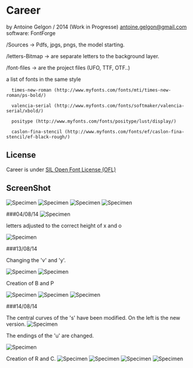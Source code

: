 # Career
  by Antoine Gelgon / 2014 (Work in Progresse)
  antoine.gelgon@gmail.com
  software: FontForge

  /Sources -> Pdfs, jpgs, pngs, the model starting.
  
  /letters-Bitmap -> are separate letters to the background layer.
  
  /font-files -> are the project files (UFO, TTF, OTF..)

a list of fonts in the same style

      times-new-roman (http://www.myfonts.com/fonts/mti/times-new-roman/ps-bold/)
      
      valencia-serial (http://www.myfonts.com/fonts/softmaker/valencia-serial/xbold/)
      
      positype (http://www.myfonts.com/fonts/positype/lust/display/)
      
      caslon-fina-stencil (http://www.myfonts.com/fonts/ef/caslon-fina-stencil/ef-black-rough/)
      
## License
Career is under [SIL Open Font License (OFL)](http://scripts.sil.org/cms/scripts/page.php?site_id=nrsi&id=OFL "SIL Open Font License")

## ScreenShot

![Specimen](https://raw.githubusercontent.com/Antoine-Gelgon/CareerFont/master/ScreenShot/Capture%20du%202014-07-29%2020:22:41.png)
![Specimen](https://raw.githubusercontent.com/Antoine-Gelgon/CareerFont/master/ScreenShot/Capture%20du%202014-07-29%2020:40:21.png)
![Specimen](https://raw.githubusercontent.com/Antoine-Gelgon/CareerFont/master/ScreenShot/Capture%20du%202014-07-29%2020:36:10.png)
![Specimen](https://raw.githubusercontent.com/Antoine-Gelgon/CareerFont/master/ScreenShot/Capture%20du%202014-07-29%2020:39:27.png)

###04/08/14
![Specimen](https://raw.githubusercontent.com/Antoine-Gelgon/CareerFont/master/ScreenShot/Capture%20du%202014-08-04%2003:57:43.png)

letters adjusted to the correct height of x and o

![Specimen](https://raw.githubusercontent.com/Antoine-Gelgon/CareerFont/master/ScreenShot/Capture%20du%202014-08-04%2004:53:25.png)


###13/08/14


Changing the 'v' and 'y'.

![Specimen](https://raw.githubusercontent.com/Antoine-Gelgon/CareerFont/master/ScreenShot/Capture%20du%202014-08-13%2023:07:26.png)
![Specimen](https://raw.githubusercontent.com/Antoine-Gelgon/CareerFont/master/ScreenShot/Capture%20du%202014-08-13%2023:37:07.png)


Creation of B and P

![Specimen](https://raw.githubusercontent.com/Antoine-Gelgon/CareerFont/master/ScreenShot/Capture%20du%202014-08-14%2002:20:59.png)
![Specimen](https://raw.githubusercontent.com/Antoine-Gelgon/CareerFont/master/ScreenShot/Capture%20du%202014-08-14%2001:52:22.png)
![Specimen](https://raw.githubusercontent.com/Antoine-Gelgon/CareerFont/master/ScreenShot/Capture%20du%202014-08-14%2001:53:40.png)

###14/08/14

The central curves of the 's' have been modified. On the left is the new version.
![Specimen](https://raw.githubusercontent.com/Antoine-Gelgon/CareerFont/02ccab9290cbeb23d8f71c05f627a29354cd226b/ScreenShot/Capture%20du%202014-08-14%2012:47:50.png)

The endings of the 'u' are changed.

![Specimen](https://github.com/Antoine-Gelgon/CareerFont/raw/02ccab9290cbeb23d8f71c05f627a29354cd226b/ScreenShot/Capture%20du%202014-08-14%2013:29:30.png)

Creation of R and C.
![Specimen](https://github.com/Antoine-Gelgon/CareerFont/raw/02ccab9290cbeb23d8f71c05f627a29354cd226b/ScreenShot/Capture%20du%202014-08-14%2018:11:49.png)
![Specimen](https://github.com/Antoine-Gelgon/CareerFont/raw/02ccab9290cbeb23d8f71c05f627a29354cd226b/ScreenShot/Capture%20du%202014-08-14%2018:16:16.png)
![Specimen](https://raw.githubusercontent.com/Antoine-Gelgon/CareerFont/02ccab9290cbeb23d8f71c05f627a29354cd226b/ScreenShot/Capture%20du%202014-08-14%2018:18:21.png)
![Specimen](https://raw.githubusercontent.com/Antoine-Gelgon/CareerFont/02ccab9290cbeb23d8f71c05f627a29354cd226b/ScreenShot/Capture%20du%202014-08-14%2018:25:00.png)
